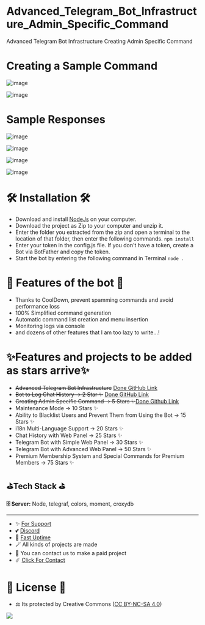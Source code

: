 # Advanced_Telegram_Bot_Infrastructure_Admin_Specific_Command
Advanced Telegram Bot Infrastructure Creating Admin Specific Command

# Creating a Sample Command

![image](https://github.com/fastuptime/Advanced_Telegram_Bot_Infrastructure/assets/63351166/e8db190b-8011-49fc-89b0-bd807686a3e5)

![image](https://github.com/fastuptime/Advanced_Telegram_Bot_Infrastructure/assets/63351166/b13fa461-1fb3-4e47-8875-2183cae060ad)

# Sample Responses

![image](https://github.com/fastuptime/Advanced_Telegram_Bot_Infrastructure/assets/63351166/6b6d8570-3ec0-4d7c-b3fd-b517fc56f0f7)

![image](https://github.com/fastuptime/Advanced_Telegram_Bot_Infrastructure/assets/63351166/d261e0e7-d628-4256-b223-171af1e7052c)

![image](https://github.com/fastuptime/Advanced_Telegram_Bot_Infrastructure/assets/63351166/ef61e038-66f3-416b-9a1c-4326bb83a33c)

![image](https://github.com/fastuptime/Advanced_Telegram_Bot_Infrastructure/assets/63351166/7ef24dff-f5e0-4ae3-b590-092dbb7eabd7)

# 🛠️ Installation 🛠️

- Download and install [NodeJs](https://nodejs.org/en/download) on your computer.
- Download the project as Zip to your computer and unzip it.
- Enter the folder you extracted from the zip and open a terminal to the location of that folder, then enter the following commands.
`npm install`
- Enter your token in the config.js file. If you don't have a token, create a Bot via BotFather and copy the token.
- Start the bot by entering the following command in Terminal
`node .`


# 🎈 Features of the bot 🎈

- Thanks to CoolDown, prevent spamming commands and avoid performance loss
- 100% Simplified command generation
- Automatic command list creation and menu insertion
- Monitoring logs via console
- and dozens of other features that I am too lazy to write...!

# ✨Features and projects to be added as stars arrive✨

- ~~Advanced Telegram Bot Infrastructure~~ [Done GitHub Link](https://github.com/fastuptime/Advanced_Telegram_Bot_Infrastructure)
- ~~Bot to Log Chat History -> 2 Star ✨~~ [Done GitHub Link](https://github.com/fastuptime/Telegram_Chat_Logger_Bot)
- ~~Creating Admin Specific Command -> 5 Stars ✨~~[Done Github Link](https://github.com/fastuptime/Advanced_Telegram_Bot_Infrastructure_Admin_Specific_Command)
- Maintenance Mode -> 10 Stars ✨
- Ability to Blacklist Users and Prevent Them from Using the Bot -> 15 Stars ✨
- i18n Multi-Language Support -> 20 Stars ✨
- Chat History with Web Panel -> 25 Stars ✨
- Telegram Bot with Simple Web Panel -> 30 Stars ✨
- Telegram Bot with Advanced Web Panel -> 50 Stars ✨
- Premium Membership System and Special Commands for Premium Members -> 75 Stars ✨

## ⛳Tech Stack ⛳

**🗄️ Server:** Node, telegraf, colors, moment, croxydb

---
- ✨ [For Support](https://github.com/sponsors/fastuptime) <br>
- 💕 [Discord](https://fastuptime.com/discord)<br>
- 🏓 [Fast Uptime](https://fastuptime.com/)<br>
- 🪄 All kinds of projects are made <br>
- 🧨 You can contact us to make a paid project<br>
- ☄️ [Click For Contact](mailto:fastuptime@gmail.com)<br>

# 🎯 License 🎯
- ⚖️ Its protected by Creative Commons ([CC BY-NC-SA 4.0](https://creativecommons.org/licenses/by-nc-sa/4.0/))

<a href="https://creativecommons.org/licenses/by-nc-sa/4.0/" title="BYNCSA40"><img src="https://licensebuttons.net/l/by-nc-sa/4.0/88x31.png"></a>
